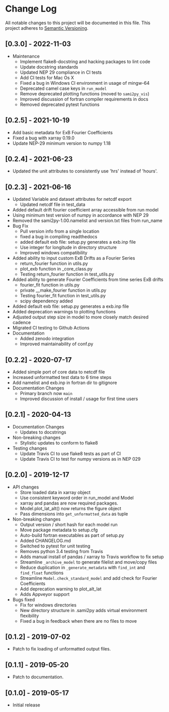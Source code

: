 # Change Log
All notable changes to this project will be documented in this file.
This project adheres to [Semantic Versioning](http://semver.org/).

## [0.3.0] - 2022-11-03
* Maintenance
  * Implement flake8-docstring and hacking packages to lint code
  * Update docstring standards
  * Updated NEP 29 compliance in CI tests
  * Add CI tests for Mac Os X
  * Fixed a bug in Windows CI environment in usage of mingw-64
  * Deprecated camel case keys in `run_model`
  * Remove deprecated plotting functions (moved to `sami2py_vis`)
  * Improved discussion of fortran compiler requirements in docs
  * Removed deprecated pytest functions

## [0.2.5] - 2021-10-19
* Add basic metadata for ExB Fourier Coefficients
* Fixed a bug with xarray 0.19.0
* Update NEP-29 minimum version to numpy 1.18

## [0.2.4] - 2021-06-23
* Updated the unit attributes to consistently use 'hrs' instead of 'hours'.

## [0.2.3] - 2021-06-16
* Updated Variable and dataset attributes for netcdf export
  * Updated netcdf file in test_data
* Added default drift fourier coefficient array accessible from run model
* Using minimum test version of numpy in accordance with NEP 29
* Removed the sami2py-1.00.namelist and version.txt files from run_name
* Bug Fix
  * Pull version info from a single location
  * fixed a bug in compiling readthedocs
  * added default exb file: setup.py generates a exb.inp file
  * Use integer for longitude in directory structure
  * Improved windows compatibility
* Added ability to input custom ExB Drifts as a Fourier Series
  * return_fourier function in utils.py
  * plot_exb function in _core_class.py
  * Testing return_fourier function in test_utils.py
* Added ability to generate Fourier Coefficients from time series ExB drifts
  * fourier_fit function in utils.py
  * private __make_fourier function in utils.py
  * Testing fourier_fit function in test_utils.py
  * scipy dependency added
* Added default exb file: setup.py generates a exb.inp file
* Added deprecation warnings to plotting functions
* Adjusted output step size in model to more closely match desired cadence
* Migrated CI testing to Github Actions
* Documentation
  * Added zenodo integration
  * Improved maintainability of conf.py

## [0.2.2] - 2020-07-17
* Added simple port of core data to netcdf file
* Increased unformatted test data to 6 time steps
* Add namelist and exb.inp in fortran dir to gitignore
* Documentation Changes
  * Primary branch now `main`
  * Improved discussion of install / usage for first time users

## [0.2.1] - 2020-04-13
* Documentation Changes
  * Updates to docstrings
* Non-breaking changes
  * Stylistic updates to conform to flake8
* Testing changes
  * Update Travis CI to use flake8 tests as part of CI
  * Update Travis CI to test for numpy versions as in NEP 029

## [0.2.0] - 2019-12-17
* API changes
  * Store loaded data in xarray object
  * Use consistent keyword order in run_model and Model
  * xarray and pandas are now required packages.  
  * Model.plot_lat_alt() now returns the figure object
  * Pass dimensions into `get_unformatted_data` as tuple
* Non-breaking changes
  * Output version / short hash for each model run
  * Move package metadata to setup.cfg
  * Auto-build fortran executables as part of setup.py
  * Added CHANGELOG.md
  * Switched to pytest for unit testing
  * Removes python 3.4 testing from Travis
  * Adds manual install of pandas / xarray to Travis workflow to fix setup
  * Streamline `_archive_model` to generate filelist and move/copy files
  * Reduce duplication in `_generate_metadata` with `find_int` and `find_float` functions
  * Streamline `Model.check_standard_model` and add check for Fourier Coefficients
  * Add deprecation warning to plot_alt_lat
  * Adds Appveyor support
* Bugs fixed
  * Fix for windows directories
  * New directory structure in .sami2py adds virtual environment flexibility
  * Fixed a bug in feedback when there are no files to move

## [0.1.2] - 2019-07-02
* Patch to fix loading of unformatted output files.

## [0.1.1] - 2019-05-20
* Patch to documentation.

## [0.1.0] - 2019-05-17
* Initial release
